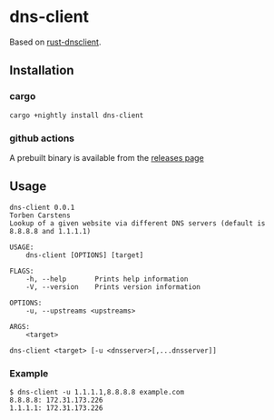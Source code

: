 # dns-client

Based on [rust-dnsclient](https://github.com/jedisct1/rust-dnsclient).

## Installation

### cargo

```shell script
cargo +nightly install dns-client
```

### github actions

A prebuilt binary is available from the [releases page](https://github.com/torbencarstens/dns-client/releases/tag/v0.0.1)

## Usage

```shell script
dns-client 0.0.1
Torben Carstens
Lookup of a given website via different DNS servers (default is 8.8.8.8 and 1.1.1.1)

USAGE:
    dns-client [OPTIONS] [target]

FLAGS:
    -h, --help       Prints help information
    -V, --version    Prints version information

OPTIONS:
    -u, --upstreams <upstreams>

ARGS:
    <target>
```

```shell script
dns-client <target> [-u <dnsserver>[,...dnsserver]]
```

### Example

```shell script
$ dns-client -u 1.1.1.1,8.8.8.8 example.com
8.8.8.8: 172.31.173.226
1.1.1.1: 172.31.173.226
```
